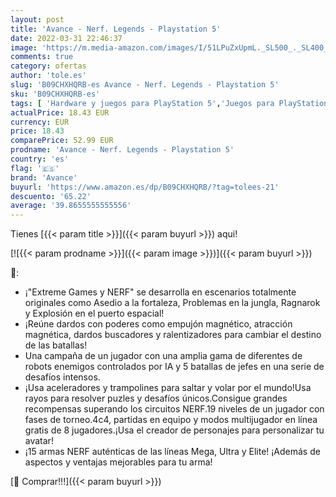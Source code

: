```yaml
---
layout: post
title: 'Avance - Nerf. Legends - Playstation 5'
date: 2022-03-31 22:46:37
image: 'https://m.media-amazon.com/images/I/51LPuZxUpmL._SL500_._SL400_.jpg'
comments: true
category: ofertas
author: 'tole.es'
slug: 'B09CHXHQRB-es Avance - Nerf. Legends - Playstation 5'
sku: 'B09CHXHQRB-es'
tags: [ 'Hardware y juegos para PlayStation 5','Juegos para PlayStation 5','Videojuegos','avance','playstation', ]
actualPrice: 18.43 EUR
currency: EUR
price: 18.43
comparePrice: 52.99 EUR
prodname: 'Avance - Nerf. Legends - Playstation 5'
country: 'es'
flag: '🇪🇸'
brand: 'Avance'
buyurl: 'https://www.amazon.es/dp/B09CHXHQRB/?tag=tolees-21'
descuento: '65.22'
average: '39.8655555555556'
---
```


Tienes [{{< param title >}}]({{< param buyurl >}}) aqui!

[![{{< param prodname >}}]({{< param image >}})]({{< param buyurl >}})

🔎:

- ¡"Extreme Games y NERF" se desarrolla en escenarios totalmente originales como Asedio a la fortaleza, Problemas en la jungla, Ragnarok y Explosión en el puerto espacial!
- ¡Reúne dardos con poderes como empujón magnético, atracción magnética, dardos buscadores y ralentizadores para cambiar el destino de las batallas!
- Una campaña de un jugador con una amplia gama de diferentes de robots enemigos controlados por IA y 5 batallas de jefes en una serie de desafíos intensos.
- ¡Usa aceleradores y trampolines para saltar y volar por el mundo!Usa rayos para resolver puzles y desafíos únicos.Consigue grandes recompensas superando los circuitos NERF.19 niveles de un jugador con fases de torneo.4c4, partidas en equipo y modos multijugador en línea gratis de 8 jugadores.¡Usa el creador de personajes para personalizar tu avatar!
- ¡15 armas NERF auténticas de las líneas Mega, Ultra y Elite! ¡Además de aspectos y ventajas mejorables para tu arma!

[🛒 Comprar!!!]({{< param buyurl >}})
